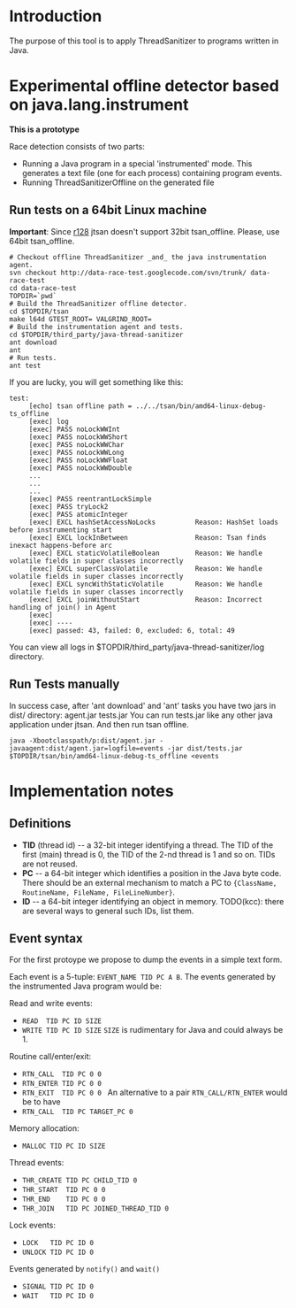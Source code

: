 # Introduction #

The purpose of this tool is to apply ThreadSanitizer to programs written in Java.

# Experimental offline detector based on java.lang.instrument #
**This is a prototype**

Race detection consists of two parts:
  * Running a Java program in a special 'instrumented' mode. This generates a text file  (one for each process) containing program events.
  * Running ThreadSanitizerOffline on the generated file


## Run tests on a 64bit Linux machine ##
**Important**: Since [r128](http://code.google.com/p/java-thread-sanitizer/source/detail?r=128) jtsan doesn't support 32bit tsan\_offline. Please, use 64bit tsan\_offline.
```
# Checkout offline ThreadSanitizer _and_ the java instrumentation agent.
svn checkout http://data-race-test.googlecode.com/svn/trunk/ data-race-test
cd data-race-test
TOPDIR=`pwd`
# Build the ThreadSanitizer offline detector.
cd $TOPDIR/tsan
make l64d GTEST_ROOT= VALGRIND_ROOT= 
# Build the instrumentation agent and tests.
cd $TOPDIR/third_party/java-thread-sanitizer
ant download
ant
# Run tests.
ant test
```
If you are lucky, you will get something like this:

```
test:
     [echo] tsan offline path = ../../tsan/bin/amd64-linux-debug-ts_offline
     [exec] log
     [exec] PASS noLockWWInt
     [exec] PASS noLockWWShort
     [exec] PASS noLockWWChar
     [exec] PASS noLockWWLong
     [exec] PASS noLockWWFloat
     [exec] PASS noLockWWDouble
     ...
     ...
     ...
     [exec] PASS reentrantLockSimple
     [exec] PASS tryLock2
     [exec] PASS atomicInteger
     [exec] EXCL hashSetAccessNoLocks          Reason: HashSet loads before instrumenting start
     [exec] EXCL lockInBetween                 Reason: Tsan finds inexact happens-before arc
     [exec] EXCL staticVolatileBoolean         Reason: We handle volatile fields in super classes incorrectly
     [exec] EXCL superClassVolatile            Reason: We handle volatile fields in super classes incorrectly
     [exec] EXCL syncWithStaticVolatile        Reason: We handle volatile fields in super classes incorrectly
     [exec] EXCL joinWithoutStart              Reason: Incorrect handling of join() in Agent
     [exec] 
     [exec] ----
     [exec] passed: 43, failed: 0, excluded: 6, total: 49
```

You can view all logs in $TOPDIR/third\_party/java-thread-sanitizer/log directory.

## Run Tests manually ##
In success case, after 'ant download' and 'ant' tasks you have two jars in dist/ directory: agent.jar  tests.jar
You can run tests.jar like any other java application under jtsan. And then run tsan offline.
```
java -Xbootclasspath/p:dist/agent.jar -javaagent:dist/agent.jar=logfile=events -jar dist/tests.jar
$TOPDIR/tsan/bin/amd64-linux-debug-ts_offline <events
```

# Implementation notes #

## Definitions ##
  * **TID** (thread id) -- a 32-bit integer identifying a thread. The TID of the first (main) thread is 0, the TID of the 2-nd thread is 1 and so on. TIDs are not reused.
  * **PC** -- a 64-bit integer which identifies a position in the Java byte code. There should be an external mechanism to match a PC to `{ClassName, RoutineName, FileName, FileLineNumber}`.
  * **ID** -- a 64-bit integer identifying an object in memory. TODO(kcc): there are several ways to general such IDs, list them.



## Event syntax ##
For the first protoype we propose to dump the events in a simple text form.

Each event is a 5-tuple: `EVENT_NAME TID PC A B`.
The events generated by the instrumented Java program would be:

Read and write events:
  * `READ  TID PC ID SIZE`
  * `WRITE TID PC ID SIZE`
`SIZE` is rudimentary for Java and could always be 1.

Routine call/enter/exit:
  * `RTN_CALL  TID PC 0 0`
  * `RTN_ENTER TID PC 0 0`
  * `RTN_EXIT  TID PC 0 0 `
An alternative to a pair `RTN_CALL/RTN_ENTER` would be to have
  * `RTN_CALL  TID PC TARGET_PC 0`

Memory allocation:
  * `MALLOC TID PC ID SIZE`

Thread events:
  * `THR_CREATE TID PC CHILD_TID 0`
  * `THR_START  TID PC 0 0`
  * `THR_END    TID PC 0 0`
  * `THR_JOIN   TID PC JOINED_THREAD_TID 0`

Lock events:
  * `LOCK   TID PC ID 0`
  * `UNLOCK TID PC ID 0`

Events generated by `notify()` and `wait()`
  * `SIGNAL TID PC ID 0`
  * `WAIT   TID PC ID 0`